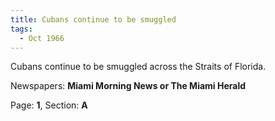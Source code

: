 ```yaml
---  
title: Cubans continue to be smuggled  
tags:  
  - Oct 1966  
---  
```

  
Cubans continue to be smuggled across the Straits of Florida.  
  
Newspapers: **Miami Morning News or The Miami Herald**  
  
Page: **1**, Section: **A** 
